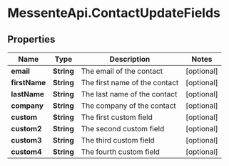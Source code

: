 # MessenteApi.ContactUpdateFields

## Properties
Name | Type | Description | Notes
------------ | ------------- | ------------- | -------------
**email** | **String** | The email of the contact | [optional] 
**firstName** | **String** | The first name of the contact | [optional] 
**lastName** | **String** | The last name of the contact | [optional] 
**company** | **String** | The company of the contact | [optional] 
**custom** | **String** | The first custom field | [optional] 
**custom2** | **String** | The second custom field | [optional] 
**custom3** | **String** | The third custom field | [optional] 
**custom4** | **String** | The fourth custom field | [optional] 


